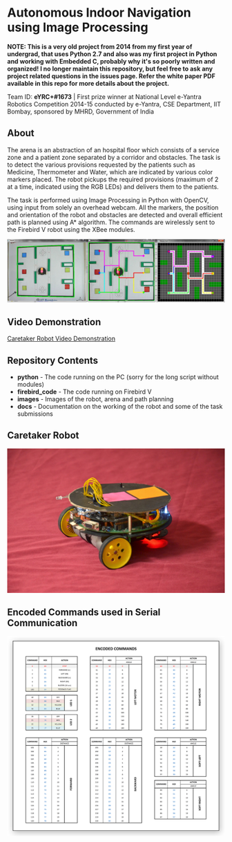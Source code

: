 # Autonomous Indoor Navigation using Image Processing

**NOTE: This is a very old project from 2014 from my first year of undergrad, that uses Python 2.7 and also was my first project in Python and working with Embedded C, probably why it's so poorly written and organized! I no longer maintain this repository, but feel free to ask any project related questions in the issues page. Refer the white paper PDF available in this repo for more details about the project.**

Team ID: **eYRC+#1673** | 
First prize winner at National Level e-Yantra Robotics Competition 2014-15 conducted by e-Yantra, CSE Department, IIT Bombay, sponsored by MHRD, Government of India

## About
The arena is an abstraction of an hospital floor which consists of a service zone and a patient zone separated by a corridor and obstacles. The task is to detect the various provisions requested by the patients such as Medicine, Thermometer and Water, which are indicated by various color markers placed. The robot pickups the required provisions (maximum of 2 at a time, indicated using the RGB LEDs) and delivers them to the patients.

The task is performed using Image Processing in Python with OpenCV, using input from solely an overhead webcam. All the markers, the position and orientation of the robot and obstacles are detected and overall efficient path is planned using A* algorithm. The commands are wirelessly sent to the Firebird V robot using the XBee modules.

![](https://github.com/heethesh/Autonomous-Indoor-Navigation-using-Image-Processing/blob/master/images/eyrcplus_1673_python_code%20(SAMPLE%20OUPUT%20IMAGES).JPG)

## Video Demonstration
[Caretaker Robot Video Demonstration](https://www.youtube.com/watch?v=ije_Gh3m6FA) 

## Repository Contents
- **python** - The code running on the PC (sorry for the long script without modules)
- **firebird_code** - The code running on Firebird V
- **images** - Images of the robot, arena and path planning
- **docs** - Documentation on the working of the robot and some of the task submissions

## Caretaker Robot
![](https://github.com/heethesh/Autonomous-Indoor-Navigation-using-Image-Processing/blob/master/images/caretaker_robot.jpg)

## Encoded Commands used in Serial Communication
![](https://github.com/heethesh/Autonomous-Indoor-Navigation-using-Image-Processing/blob/master/images/Encoded%20Commands%20List.jpg)
